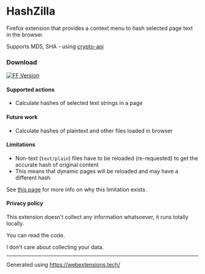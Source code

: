 # HashZilla
Firefox extension that provides a context menu to hash selected page text in the browser.

Supports MD5, SHA - using [crypto-api](https://github.com/nf404/crypto-api)

### Download
[![FF Version](https://img.shields.io/amo/v/hashzilla.svg)](https://addons.mozilla.org/addon/hashzilla/)

#### Supported actions
 - Calculate hashes of selected text strings in a page

#### Future work

 - Calculate hashes of plaintext and other files loaded in browser

#### Limitations
 - Non-text (`text/plain`) files have to be reloaded (re-requested) to get the accurate hash of original content
  - This means that dynamic pages will be reloaded and may have a different hash

  See [this page](retrieving_page_content_dom.md) for more info on why this limitation exists.


#### Privacy policy

This extension doesn't collect any information whatsoever, it runs totally locally.

You can read the code.

I don't care about collecting your data.

----

Generated using https://webextensions.tech/
